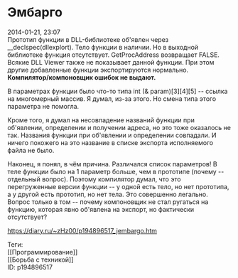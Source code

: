 Эмбарго
========

   
 2014-01-21, 23:07   
  Прототип функции в DLL-библиотеке об'явлен через \_\_declspec(dllexplort). Тело функции в наличии. Но в выходной библиотеке функция отсутствует. GetProcAddress возвращает FALSE. Всякие DLL Viewer также не показывает данной функции. При этом другие добавленные функции экспортируются нормально.  **Компилятор/компоновщик ошибок не выдают.**    
   
 В параметрах функции было что-то типа int (& param)[3][4][5] -- ссылка на многомерный массив. Я думал, из-за этого. Но смена типа этого параметра не помогла.   
   
 Кроме того, я думал на несовпадение названий функции при об'явлении, определении и получении адреса, но это тоже оказалось не так. Названия функции при об'явлении и определении совпадали. И ничего похожего на это название в списке экспорта исполняемого файла не было.   
   
 Наконец, я понял, в чём причина. Различался список параметров! В теле функции было на 1 параметр больше, чем в прототипе (почему -- отдельный вопрос). Поэтому компилятор думал, что это перегруженные версии функции -- у одной есть тело, но нет прототипа, а у другой есть прототип, но нет тела. Это совершенно легально. Вопрос только в том -- почему компоновщик не стал ругаться на функцию, которая явно об'явлена на экспорт, но фактически отсутствует?   
    
 <https://diary.ru/~zHz00/p194896517_jembargo.htm>   
   
 Теги:   
 [[Программирование]]   
 [[Борьба с техникой]]   
 ID: p194896517